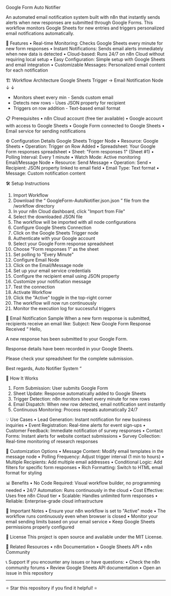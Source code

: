 Google Form Auto Notifier

An automated email notification system built with n8n that instantly sends alerts when new responses are submitted through Google Forms. This workflow monitors Google Sheets for new entries and triggers personalized email notifications automatically.

🚀 Features
•	Real-time Monitoring: Checks Google Sheets every minute for new form responses
•	Instant Notifications: Sends email alerts immediately when new data is detected
•	Cloud-based: Runs 24/7 on n8n Cloud without requiring local setup
•	Easy Configuration: Simple setup with Google Sheets and email integration
•	Customizable Messages: Personalized email content for each notification

🏗️ Workflow Architecture
Google Sheets Trigger         →          Email Notification Node
           ↓                                     ↓
- Monitors sheet every min              - Sends custom email
- Detects new rows                      - Uses JSON property for recipient
- Triggers on row addition              - Text-based email format

📋 Prerequisites
•	n8n Cloud account (free tier available)
•	Google account with access to Google Sheets
•	Google Form connected to Google Sheets
•	Email service for sending notifications

⚙️ Configuration Details
Google Sheets Trigger Node
•	Resource: Google Sheets
•	Operation: Trigger on Row Added
•	Spreadsheet: Your Google Form responses spreadsheet
•	Sheet: "Form responses 1" (Sheet #1)
•	Polling Interval: Every 1 minute
•	Watch Mode: Active monitoring
Email/Message Node
•	Resource: Send Message
•	Operation: Send
•	Recipient: JSON property linked to email field
•	Email Type: Text format
•	Message: Custom notification content

🛠️ Setup Instructions
1. Import Workflow
1.	Download the “ GoogleForm-AutoNotifier.json.json ” file from the /workflow directory
2.	In your n8n Cloud dashboard, click "Import from File"
3.	Select the downloaded JSON file
4.	The workflow will be imported with all node configurations
2. Configure Google Sheets Connection
1.	Click on the Google Sheets Trigger node
2.	Authenticate with your Google account
3.	Select your Google Form response spreadsheet
4.	Choose "Form responses 1" as the sheet
5.	Set polling to "Every Minute"
3. Configure Email Node
1.	Click on the Email/Message node
2.	Set up your email service credentials
3.	Configure the recipient email using JSON property
4.	Customize your notification message
5.	Test the connection
4. Activate Workflow
1.	Click the "Active" toggle in the top-right corner
2.	The workflow will now run continuously
3.	Monitor the execution log for successful triggers

📧 Email Notification Sample
When a new form response is submitted, recipients receive an email like:
Subject: New Google Form Response Received
“
Hello,

A new response has been submitted to your Google Form.

Response details have been recorded in your Google Sheets.

Please check your spreadsheet for the complete submission.

Best regards,
Auto Notifier System
“

🔄 How It Works
1.	Form Submission: User submits Google Form
2.	Sheet Update: Response automatically added to Google Sheets
3.	Trigger Detection: n8n monitors sheet every minute for new rows
4.	Email Dispatch: When new row detected, email notification sent instantly
5.	Continuous Monitoring: Process repeats automatically 24/7

💡 Use Cases
•	Lead Generation: Instant notification for new business inquiries
•	Event Registration: Real-time alerts for event sign-ups
•	Customer Feedback: Immediate notification of survey responses
•	Contact Forms: Instant alerts for website contact submissions
•	Survey Collection: Real-time monitoring of research responses

🔧 Customization Options
•	Message Content: Modify email templates in the message node
•	Polling Frequency: Adjust trigger interval (1 min to hours)
•	Multiple Recipients: Add multiple email addresses
•	Conditional Logic: Add filters for specific form responses
•	Rich Formatting: Switch to HTML email format for styling

📊 Benefits
•	No Code Required: Visual workflow builder, no programming needed
•	24/7 Automation: Runs continuously in the cloud
•	Cost Effective: Uses free n8n Cloud tier
•	Scalable: Handles unlimited form responses
•	Reliable: Enterprise-grade cloud infrastructure

🚨 Important Notes
•	Ensure your n8n workflow is set to "Active" mode
•	The workflow runs continuously even when browser is closed
•	Monitor your email sending limits based on your email service
•	Keep Google Sheets permissions properly configured

📝 License
This project is open source and available under the MIT License.

🔗 Related Resources
•	n8n Documentation
•	Google Sheets API
•	n8n Community

📞 Support
If you encounter any issues or have questions:
•	Check the n8n community forums
•	Review Google Sheets API documentation
•	Open an issue in this repository
________________________________________
⭐ Star this repository if you find it helpful! ⭐


